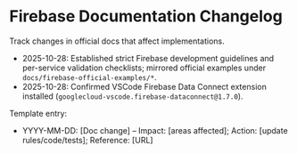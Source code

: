 # Firebase Documentation Changelog

Track changes in official docs that affect implementations.

- 2025-10-28: Established strict Firebase development guidelines and per-service validation checklists; mirrored official examples under `docs/firebase-official-examples/*`.
- 2025-10-28: Confirmed VSCode Firebase Data Connect extension installed (`googlecloud-vscode.firebase-dataconnect@1.7.0`).

Template entry:

- YYYY-MM-DD: [Doc change] – Impact: [areas affected]; Action: [update rules/code/tests]; Reference: [URL]
